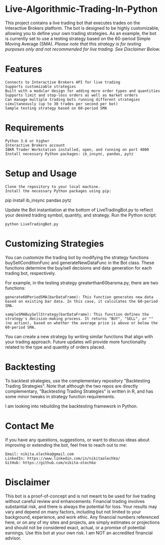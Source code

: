 # Live-Algorithmic-Trading-In-Python

This project contains a live trading bot that executes trades on the Interactive Brokers platform. The bot is designed to be highly customizable, allowing you to define your own trading strategies. As an example, the bot is currently set to use a testing strategy based on the 60-period Simple Moving Average (SMA). *Please note that this strategy is for testing purposes only and not recommended for live trading. See Disclaimer Below.*

# Features

    Connects to Interactive Brokers API for live trading
    Supports customizable strategies
    Built with a modular design for adding more order types and quantities
    Supports limit and stop-loss orders as well as market orders
    Can manage multiple trading bots running different strategies simultaneously (up to 30 trades per second per bot)
    Sample testing strategy based on 60-period SMA

# Requirements

    Python 3.6 or higher
    Interactive Brokers account
    IBKR Trader Workstation installed, open, and running on port 4000
    Install necessary Python packages: ib_insync, pandas, pytz

# Setup and Usage

    Clone the repository to your local machine.
    Install the necessary Python packages using pip:

pip install ib_insync pandas pytz

Update the Bot instantiation at the bottom of LiveTradingBot.py to reflect your desired trading symbol, quantity, and strategy.
Run the Python script:

    python LiveTradingBot.py

# Customizing Strategies

You can customize the trading bot by modifying the strategy functions buySellConditionFunc and generateNewDataFunc in the Bot class. These functions determine the buy/sell decisions and data generation for each trading bot, respectively.

For example, in the testing strategy greaterthan60barsma.py, there are two functions:

    generate60PeriodSMA(barDataFrame): This function generates new data based on existing bar data. In this case, it calculates the 60-period SMA.

    sampleSMABuySellStrategy(barDataFrame): This function defines the strategy's decision-making process. It returns "BUY", "SELL", or "" (no action), based on whether the average price is above or below the 60-period SMA.

You can create a new strategy by writing similar functions that align with your trading approach. Future updates will provide more functionality related to the type and quantity of orders placed.
# Backtesting

To backtest strategies, use the complementary repository "Backtesting Trading Strategies". Note that although the two repos are directly complementary, "Backtesting Trading Strategies" is written in R, and has some minor tweaks in strategy function requirements.

I am looking into rebuilding the backtesting framework in Python. 

# Contact Me

If you have any questions, suggestions, or want to discuss ideas about improving or extending the bot, feel free to reach out to me:

    Email: nikita.olechko@gmail.com
    LinkedIn: https://www.linkedin.com/in/nikitaolechko/
    GitHub: https://github.com/nikita-olechko

# Disclaimer

This bot is a proof-of-concept and is not meant to be used for live trading without careful review and enhancements. Financial trading involves substantial risk, and there is always the potential for loss. Your results may vary and depend on many factors, including but not limited to your background, experience, and work ethic. Any financial numbers referenced here, or on any of my sites and projects, are simply estimates or projections and should not be considered exact, actual, or a promise of potential earnings. Use this bot at your own risk. I am NOT an accredited financial advisor.